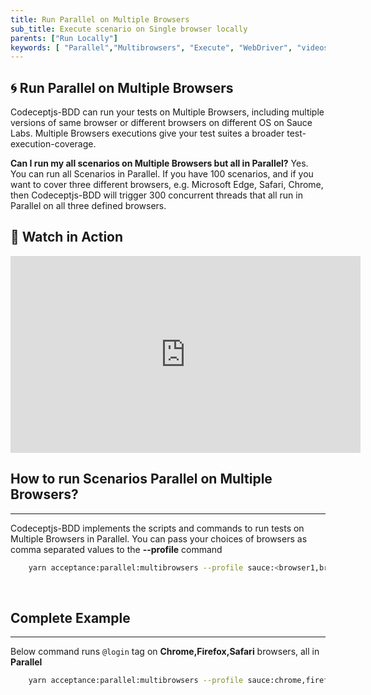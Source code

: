 ```yaml
---
title: Run Parallel on Multiple Browsers
sub_title: Execute scenario on Single browser locally
parents: ["Run Locally"]
keywords: [ "Parallel","Multibrowsers", "Execute", "WebDriver", "videos"]
---
```


## 🌀 Run Parallel on Multiple Browsers

Codeceptjs-BDD can run your tests on Multiple Browsers, including multiple versions of same browser or different browsers on different OS on Sauce Labs. Multiple Browsers executions give your test suites a broader test-execution-coverage. 

**Can I run my all scenarios on Multiple Browsers but all in Parallel?** Yes. You can run all Scenarios in Parallel. If you have 100 scenarios, and if you want to cover three different browsers, e.g. Microsoft Edge, Safari, Chrome, then Codeceptjs-BDD will trigger 300 concurrent threads that all run in Parallel on all three defined browsers.

## 🎥 Watch in Action

<iframe width="560" height="315" src="https://www.youtube.com/embed/njOlOJ07Dxw" frameborder="0" allow="accelerometer; autoplay; encrypted-media; gyroscope; picture-in-picture" allowfullscreen></iframe>

<br>

## How to run Scenarios Parallel on Multiple Browsers?
---

Codeceptjs-BDD implements the scripts and commands to run tests on Multiple Browsers in Parallel. You can pass your choices of browsers as comma separated values to the **-\-profile** command

```bash
    yarn acceptance:parallel:multibrowsers --profile sauce:<browser1,browser2...>
```    

<br>

## Complete Example
---

Below command runs `@login` tag on **Chrome,Firefox,Safari** browsers, all in **Parallel**

```bash
    yarn acceptance:parallel:multibrowsers --profile sauce:chrome,firefox,safari --grep @login
```


